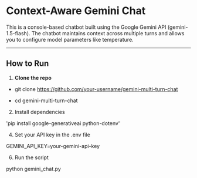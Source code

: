 # Context-Aware Gemini Chat

This is a console-based chatbot built using the Google Gemini API (gemini-1.5-flash). The chatbot maintains context across multiple turns and allows you to configure model parameters like temperature.

---

## How to Run

1. **Clone the repo**

- git clone https://github.com/your-username/gemini-multi-turn-chat

- cd gemini-multi-turn-chat

2. Install dependencies
   
'pip install google-generativeai python-dotenv'

4. Set your API key in the .env file
   
GEMINI_API_KEY=your-gemini-api-key

6. Run the script

python gemini_chat.py

